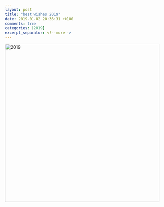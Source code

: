 ```yaml
---
layout: post
title: "best wishes 2019"
date: 2019-01-02 20:36:31 +0100
comments: true
categories: [2019] 
excerpt_separator: <!--more-->
---
```

<p>
<a href="/blog/images/2019.jpg"><img src="/blog/images/2019.jpg" width="500" height="511" alt="2019" /> </a>
</p>
<!--more-->
